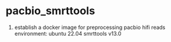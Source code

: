 # pacbio_smrttools

1. establish a docker image for preprocessing pacbio hifi reads
   environment:
   ubuntu 22.04
   smrttools v13.0
   
